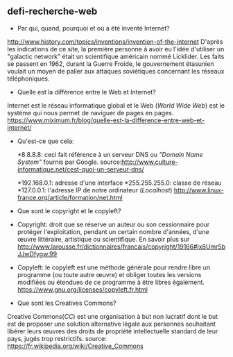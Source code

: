## defi-recherche-web

* Par qui, quand, pourquoi et où a été inventé Internet? 

http://www.history.com/topics/inventions/invention-of-the-internet D'après les indications de ce site, la première personne à avoir eu l'idée d'utiliser un "galactic network" était un scientifique
américain nommé Licklider. Les faits se passent en 1962, durant la Guerre Froide, le gouvernement étasunien voulait un moyen de palier aux attaques soviétiques concernant les réseaux téléphoniques.


* Quelle est la différence entre le Web et Internet?

Internet est le réseau informatique global et le Web (*World Wide Web*) est le systéme qui nous permet de naviguer de pages en pages. https://www.miximum.fr/blog/quelle-est-la-difference-entre-web-et-internet/


* Qu'est-ce que cela:

  *8.8.8.8: ceci fait référence à un serveur DNS ou *"Domain Name System"* fournis par Google. source:http://www.culture-informatique.net/cest-quoi-un-serveur-dns/

  *192.168.0.1: adresse d'une interface
  *255.255.255.0: classe de réseau
  *127.0.0.1: l'adresse IP de notre ordinateur (*Localhost*)
http://www.linux-france.org/article/formation/net.html


* Que sont le copyright et le copyleft?

* Copyright: droit que se réserve un auteur ou son cessionnaire pour protéger l'exploitation, pendant un certain nombre d'années, d'une œuvre littéraire, artistique ou scientifique.
En savoir plus sur http://www.larousse.fr/dictionnaires/francais/copyright/19166#ix8Umr5bJJwDfygw.99

* Copyleft: le copyleft est une méthode générale pour rendre libre un programme (ou toute autre œuvre) et obliger toutes les versions modifiées ou étendues de ce programme à être libres également.
https://www.gnu.org/licenses/copyleft.fr.html


* Que sont les Creatives Commons?

Creative Commons(*CC*) est une organisation à but non lucratif dont le but est de proposer une solution alternative légale aux personnes souhaitant libérer leurs œuvres des droits de propriété intellectuelle standard de leur pays, jugés trop restrictifs. source: https://fr.wikipedia.org/wiki/Creative_Commons